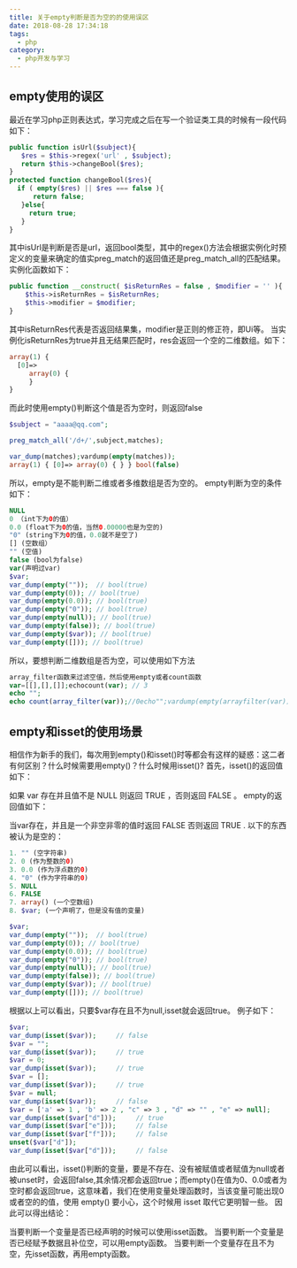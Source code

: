```yaml
---
title: 关于empty判断是否为空的的使用误区
date: 2018-08-28 17:34:18
tags:
  - php
category:
  - php开发与学习
---
```

## empty使用的误区
最近在学习php正则表达式，学习完成之后在写一个验证类工具的时候有一段代码如下：
<!-- more -->

```php
public function isUrl($subject){
   $res = $this->regex('url' , $subject);
   return $this->changeBool($res);
}                
protected function changeBool($res){
  if ( empty($res) || $res === false ){
      return false;
   }else{
     return true;
   }
}
```
其中isUrl是判断是否是url，返回bool类型，其中的regex()方法会根据实例化时预定义的变量来确定的值实preg_match的返回值还是preg_match_all的匹配结果。实例化函数如下：
```php
public function __construct( $isReturnRes = false , $modifier = '' ){
    $this->isReturnRes = $isReturnRes;      
    $this->modifier = $modifier;  
}
```
其中isReturnRes代表是否返回结果集，modifier是正则的修正符，即Ui等。
当实例化isReturnRes为true并且无结果匹配时，res会返回一个空的二维数组。如下：
```php
array(1) {
  [0]=>
     array(0) {
     }
}
```
而此时使用empty()判断这个值是否为空时，则返回false
```php
$subject = "aaaa@qq.com";

preg_match_all('/d+/',subject,matches);

var_dump(matches);vardump(empty(matches));
array(1) { [0]=> array(0) { } } bool(false)
```
所以，empty是不能判断二维或者多维数组是否为空的。
empty判断为空的条件如下：
```php
NULL
0 （int下为0的值）
0.0 (float下为0的值，当然0.00000也是为空的)
"0" (string下为0的值，0.0就不是空了)
[] (空数组）
"" (空值)
false (bool为false)
var(声明过var)
$var;
var_dump(empty(""));  // bool(true)
var_dump(empty(0)); // bool(true)
var_dump(empty(0.0)); // bool(true)
var_dump(empty("0")); // bool(true)
var_dump(empty(null)); // bool(true)
var_dump(empty(false)); // bool(true)
var_dump(empty($var)); // bool(true)
var_dump(empty([])); // bool(true)
```

所以，要想判断二维数组是否为空，可以使用如下方法

```php
array_filter函数来过滤空值，然后使用empty或者count函数
var=[[],[],[]];echocount(var); // 3
echo "";
echo count(array_filter(var));//0echo"";vardump(empty(arrayfilter(var))); // true
```

## empty和isset的使用场景

相信作为新手的我们，每次用到empty()和isset()时等都会有这样的疑惑：这二者有何区别？什么时候需要用empty()？什么时候用isset()?
首先，isset()的返回值如下：

如果 var 存在并且值不是 NULL  则返回 TRUE ，否则返回 FALSE 。
empty的返回值如下：

当var存在，并且是一个非空非零的值时返回 FALSE  否则返回 TRUE .
以下的东西被认为是空的：
```php
1. "" (空字符串)
2. 0 (作为整数的0)
3. 0.0 (作为浮点数的0)
4. "0" (作为字符串的0)
5. NULL  
6. FALSE  
7. array() (一个空数组)
8. $var; (一个声明了，但是没有值的变量)

$var;
var_dump(empty(""));  // bool(true)
var_dump(empty(0)); // bool(true)
var_dump(empty(0.0)); // bool(true)
var_dump(empty("0")); // bool(true)
var_dump(empty(null)); // bool(true)
var_dump(empty(false)); // bool(true)
var_dump(empty($var)); // bool(true)
var_dump(empty([])); // bool(true)
```
根据以上可以看出，只要$var存在且不为null,isset就会返回true。
例子如下：
```php
$var;
var_dump(isset($var));     // false
$var = "";
var_dump(isset($var));     // true
$var = 0;
var_dump(isset($var));     // true
$var = [];
var_dump(isset($var));     // true
$var = null;
var_dump(isset($var));     // false
$var = ['a' => 1 , 'b' => 2 , "c" => 3 , "d" => "" , "e" => null];
var_dump(isset($var["d"]));     // true
var_dump(isset($var["e"]));     // false
var_dump(isset($var["f"]));     // false
unset($var["d"]);
var_dump(isset($var["d"]));     // false
```

由此可以看出，isset()判断的变量，要是不存在、没有被赋值或者赋值为null或者被unset时，会返回false,其余情况都会返回true；而empty()在值为0、0.0或者为空时都会返回true，这意味着，我们在使用变量处理函数时，当该变量可能出现0或者空的的值，使用 empty() 要小心，这个时候用 isset 取代它更明智一些。
因此可以得出结论：

当要判断一个变量是否已经声明的时候可以使用isset函数。
当要判断一个变量是否已经赋予数据且补位空，可以用empty函数。
当要判断一个变量存在且不为空，先isset函数，再用empty函数。
